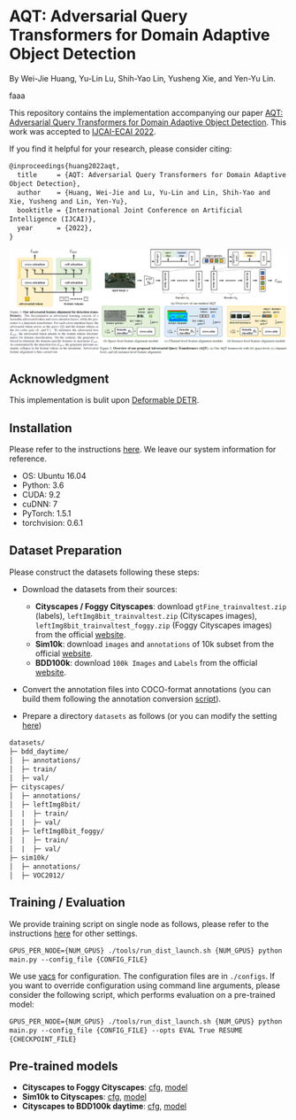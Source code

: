 # AQT: Adversarial Query Transformers for Domain Adaptive Object Detection
By Wei-Jie Huang, Yu-Lin Lu, Shih-Yao Lin, Yusheng Xie, and Yen-Yu Lin.

faaa

This repository contains the implementation accompanying our paper [AQT: Adversarial Query Transformers for Domain Adaptive Object Detection](http://vllab.cs.nctu.edu.tw/images/paper/ijcai-huang22.pdf). This work was accepted to [IJCAI-ECAI 2022](https://ijcai-22.org/).

If you find it helpful for your research, please consider citing:

```
@inproceedings{huang2022aqt,
  title     = {AQT: Adversarial Query Transformers for Domain Adaptive Object Detection},
  author    = {Huang, Wei-Jie and Lu, Yu-Lin and Lin, Shih-Yao and Xie, Yusheng and Lin, Yen-Yu},
  booktitle = {International Joint Conference on Artificial Intelligence (IJCAI)},
  year      = {2022},
}
```

![](/figs/overview.png)

## Acknowledgment
This implementation is bulit upon [Deformable DETR](https://github.com/fundamentalvision/Deformable-DETR/).

## Installation
Please refer to the instructions [here](https://github.com/fundamentalvision/Deformable-DETR/#installation). We leave our system information for reference.

* OS: Ubuntu 16.04
* Python: 3.6
* CUDA: 9.2
* cuDNN: 7
* PyTorch: 1.5.1
* torchvision: 0.6.1

## Dataset Preparation
Please construct the datasets following these steps:

- Download the datasets from their sources:
  - **Cityscapes / Foggy Cityscapes**: download `gtFine_trainvaltest.zip` (labels), `leftImg8bit_trainvaltest.zip` (Cityscapes images), `leftImg8bit_trainvaltest_foggy.zip` (Foggy Cityscapes images) from the official [website](https://www.cityscapes-dataset.com/).
  - **Sim10k**: download `images` and `annotations` of 10k subset from the official [website](https://fcav.engin.umich.edu/projects/driving-in-the-matrix).
  - **BDD100k**: download `100k Images` and `Labels` from the official [website](https://bdd-data.berkeley.edu/).

- Convert the annotation files into COCO-format annotations (you can build them following the annotation conversion [script](util/anno_convert.py)).

- Prepare a directory `datasets` as follows (or you can modify the setting [here](/datasets/DAOD.py))
```
datasets/
├─ bdd_daytime/
│  ├─ annotations/
│  ├─ train/
│  ├─ val/
├─ cityscapes/
│  ├─ annotations/
│  ├─ leftImg8bit/
│  |  ├─ train/
│  |  ├─ val/
│  ├─ leftImg8bit_foggy/
│  |  ├─ train/
│  |  ├─ val/
├─ sim10k/
│  ├─ annotations/
│  ├─ VOC2012/
```

## Training / Evaluation
We provide training script on single node as follows, please refer to the instructions [here](https://github.com/fundamentalvision/Deformable-DETR/#training) for other settings.
```
GPUS_PER_NODE={NUM_GPUS} ./tools/run_dist_launch.sh {NUM_GPUS} python main.py --config_file {CONFIG_FILE}
```

We use [yacs](https://github.com/rbgirshick/yacs) for configuration. The configuration files are in `./configs`. If you want to override configuration using command line arguments, please consider the following script, which performs evaluation on a pre-trained model:
```
GPUS_PER_NODE={NUM_GPUS} ./tools/run_dist_launch.sh {NUM_GPUS} python main.py --config_file {CONFIG_FILE} --opts EVAL True RESUME {CHECKPOINT_FILE}
```

## Pre-trained models

- **Cityscapes to Foggy Cityscapes**: [cfg](./configs/r50_uda_c2fc.yaml), [model](https://github.com/weii41392/AQT/releases/download/v0.1/cityscapes_to_foggy_cityscapes.pth)
- **Sim10k to Cityscapes**: [cfg](./configs/r50_uda_s2c.yaml), [model](https://github.com/weii41392/AQT/releases/download/v0.1/sim10k_to_cityscapes.pth)
- **Cityscapes to BDD100k daytime**: [cfg](./configs/r50_uda_c2b.yaml), [model](https://github.com/weii41392/AQT/releases/download/v0.1/cityscapes_to_bdd100k_daytime.pth)
